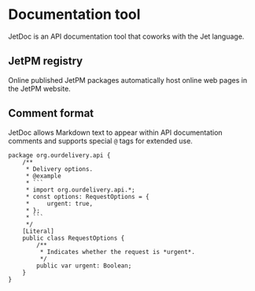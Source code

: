 # Documentation tool

JetDoc is an API documentation tool that coworks with the Jet language.

## JetPM registry

Online published JetPM packages automatically host online web pages in the JetPM website.

## Comment format

JetDoc allows Markdown text to appear within API documentation comments and supports special `@` tags for extended use.

```
package org.ourdelivery.api {
    /**
     * Delivery options.
     * @example
     * ```
     * import org.ourdelivery.api.*;
     * const options: RequestOptions = {
     *     urgent: true,
     * };
     * ```
     */
    [Literal]
    public class RequestOptions {
        /**
         * Indicates whether the request is *urgent*.
         */
        public var urgent: Boolean;
    }
}
```
